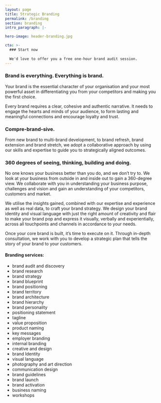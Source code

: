 ```yaml
---
layout: page
title: Strategic Branding
permalink: /branding
section: branding
intro_paragraph: |-

hero-image: header-branding.jpg

cta: >-
  ### Start now
  
  We'd love to offer you a free one-hour brand audit session.
---
```


### Brand is everything. Everything is brand.
  Your brand is the essential character of your organisation and your most powerful asset in differentiating you from your competitors and making you the first choice.
  
  
  Every brand requires a clear, cohesive and authentic narrative. It needs to engage the hearts and minds of your audience, to form lasting and meaningful connections and encourage loyalty and trust.
  
  
### Compre-brand-sive.
  From new brand to multi-brand development, to brand refresh, brand extension and brand stretch, we adopt a collaborative approach by using our skills and expertise to guide you to strategically aligned outcomes.
  
  
### 360 degrees of seeing, thinking, building and doing.
  No one knows your business better than you do, and we don’t try to. We look at your business from outside in and inside out to gain a 360-degree view. We collaborate with you in understanding your business purpose, challenges and vision and gain an understanding of your competitors, customers and market.
  
  
  We utilise the insights gained, combined with our expertise and experience as well as real data, to craft your brand strategy. We design your brand identity and visual language with just the right amount of creativity and flair to make your brand pop and express it visually, verbally and experientially, across all touchpoints and channels in accordance to your needs.
  
  
  Once your core brand is built, it’s time to execute on it. Through in-depth consultation, we work with you to develop a strategic plan that tells the story of your brand to your customers.
  

#### Branding services:

  * brand audit and discovery
  * brand research
  * brand strategy
  * brand blueprint
  * brand positioning
  * brand territory
  * brand architecture
  * brand hierarchy
  * brand personality
  * positioning statement
  * tagline
  * value proposition
  * product naming
  * key messages
  * employer branding
  * internal branding
  * creative and design
  * brand Identity
  * visual language
  * photography and art direction   
  * communication design
  * brand guidelines
  * brand launch
  * brand activation
  * business naming
  * workshops
